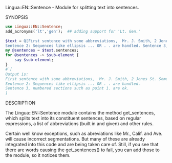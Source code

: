 Lingua::EN::Sentence - Module for splitting text into sentences.

SYNOPSIS
```raku
use Lingua::EN::Sentence;
add_acronyms('lt','gen');  ## adding support for 'Lt. Gen.'
 
$text = Q[First sentence with some abbreviations,  Mr. J. Smith, 2 Jones St. SomeTown Ariz. U.S.A. is an address.
Sentence 2: Sequences like ellipsis ... OR . . are handled. Sentence 3, numbered sections such as point 1. are ok.];
my @sentences = $text.sentences;
for @sentences -> $sub-element {
    say $sub-element;
}
#`[
Output is:
First sentence with some abbreviations,  Mr. J. Smith, 2 Jones St. SomeTown Ariz. U.S.A. is an address.
Sentence 2: Sequences like ellipsis ... OR . . are handled.
Sentence 3, numbered sections such as point 1. are ok.
]
```

DESCRIPTION

The Lingua::EN::Sentence module contains the method get_sentences, which
splits text into its constituent sentences, based on  regular expressions,
a list of abbreviations (built in and given) and other rules.

Certain well know exceptions, such as abreviations like Mr., Calif. and Ave. will
cause incorrect segmentations. But many of these are already integrated into this
code and are being taken care of. Still, if you see that there are words causing
the get_sentences() to fail, you can add those to the module, so it notices them.
